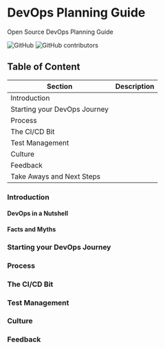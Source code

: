 # DevOps Planning Guide
Open Source DevOps Planning Guide

![GitHub](https://img.shields.io/github/license/daraoladapo/devopsplanningguide)  ![GitHub contributors](https://img.shields.io/github/contributors/daraoladapo/devopsplanningguide)

## Table of Content

Section | Description
--|--
Introduction|
Starting your DevOps Journey|
Process|
The CI/CD Bit|
Test Management|
Culture|
Feedback|
Take Aways and Next Steps|


### Introduction

#### DevOps in a Nutshell
#### Facts and Myths

### Starting your DevOps Journey

### Process

### The CI/CD Bit

### Test Management

### Culture

### Feedback

